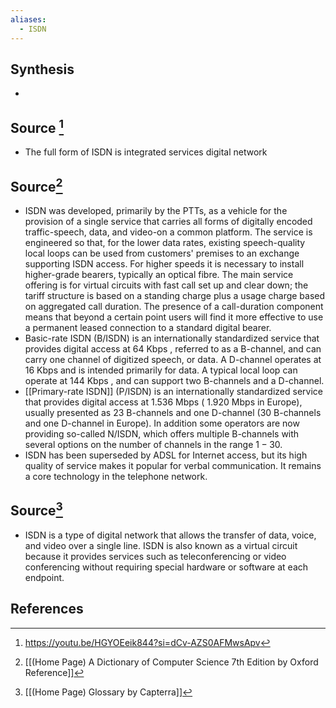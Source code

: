 ```yaml
---
aliases:
  - ISDN
---
```

## Synthesis
- 
## Source [^1]
- The full form of ISDN is integrated services digital network

## Source[^2]
- ISDN was developed, primarily by the PTTs, as a vehicle for the provision of a single service that carries all forms of digitally encoded traffic-speech, data, and video-on a common platform. The service is engineered so that, for the lower data rates, existing speech-quality local loops can be used from customers' premises to an exchange supporting ISDN access. For higher speeds it is necessary to install higher-grade bearers, typically an optical fibre. The main service offering is for virtual circuits with fast call set up and clear down; the tariff structure is based on a standing charge plus a usage charge based on aggregated call duration. The presence of a call-duration component means that beyond a certain point users will find it more effective to use a permanent leased connection to a standard digital bearer.
- Basic-rate ISDN (B/ISDN) is an internationally standardized service that provides digital access at 64 Kbps , referred to as a B-channel, and can carry one channel of digitized speech, or data. A D-channel operates at 16 Kbps and is intended primarily for data. A typical local loop can operate at 144 Kbps , and can support two B-channels and a D-channel.
- [[Primary-rate ISDN]] (P/ISDN) is an internationally standardized service that provides digital access at 1.536 Mbps ( 1.920 Mbps in Europe), usually presented as 23 B-channels and one D-channel (30 B-channels and one D-channel in Europe). In addition some operators are now providing so-called N/ISDN, which offers multiple B-channels with several options on the number of channels in the range $1-30$.
- ISDN has been superseded by ADSL for Internet access, but its high quality of service makes it popular for verbal communication. It remains a core technology in the telephone network.
## Source[^3]
- ISDN is a type of digital network that allows the transfer of data, voice, and video over a single line. ISDN is also known as a virtual circuit because it provides services such as teleconferencing or video conferencing without requiring special hardware or software at each endpoint.
## References

[^1]: https://youtu.be/HGYOEeik844?si=dCv-AZS0AFMwsApv
[^2]: [[(Home Page) A Dictionary of Computer Science 7th Edition by Oxford Reference]]
[^3]: [[(Home Page) Glossary by Capterra]]